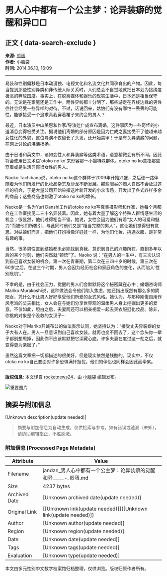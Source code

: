# 男人心中都有一个公主梦：论异装癖的觉醒和异□□

## 正文 { data-search-exclude }


**来源:** [煎蛋](http://jandan.net/p/52995)  
**作者:** 小脑袋  
**时间:** 2014.06.10, 16:09  

---

易装和性别偏移是日本动漫独、电视文化和名流文化共同孕育出的产物。因此，每当提到那些性别异类和非传统人际关系时，人们总会不自觉地就把日本划为接纳度极高的奔放国度。事实上，在脱离媒体和娱乐的现实生活中，日本还是相当保守的。无论是在家庭还是工作中，两性界线都十分明了，那些游走在界线边缘的男性往往会经受一些异样的对待。不过，话说回来，姑娘们有没有哪怕一丢丢的可能性，能够接受一个追求真我穿着裙子来约会的男人？

最近，日本演员中山美惠和作家/导演辻仁成宣布离婚，这件事因为一些奇怪的小道消息变得极受关注。据说他们离婚的部分原因是因为仁成之妻接受不了他越来越女性化的外貌，这位导演不仅留长了头发，还开始美甲！于是有关异装癖的问题，在网上讨论的沸沸扬扬。

由于日语和英文中，诸如变性人和异装癖等这类术语，语意稍微会有所不同。因此将会使用日文术语'otoko no ko'来形容那一小撮特殊群体。otoko no ko意指那些穿着或是生活习惯很女性的男人。

Naoko Tachibana说，otoko no ko这个群体于2009年开始兴盛，之后便一路伴随着为他们所发行的化妆品杂志及沙龙不断发展。那些眼尖的商人自然不会放过这样的机会，于是大量公司开始染指这片新开发的小众市场，开发出了各式各样多余的商品；这些商品也刺激了otoko no ko的增长。

Naoko是一名为Yuri Danshi工作的otoko no ko写真集摄影师和作家，她每个月都会在工作室接见二三十名异装着。因此，她有着大量了解这个特殊人群情感生活的机会；很显然，他们过得相当不错。她说，女性会因为他们有着“女人的可爱和魅力”而被他们所吸引，与此同时他们又是“相当完整的男人”，这让她们觉得很有意思。对姑娘们而言，把他们打扮得像洋娃娃一样，为他们化妆、挑选衣服，是非常有趣的事。

当然，很多男性直到结婚都未必能找到真我、意识到自己的兴趣所在，直到多年以后的某个时刻，他们突然就“顿悟”了。Naoko 说：“在男人的一生中，有三次认识到自己喜欢女装的机会。第一次在青春期，第二次在三四十岁的时候，第三次在60岁之后。在这三个时期，男人会因为经历社会和家庭角色的变化，从而陷入‘性别危机’。”

不幸的是，由于社会压力，觉醒的男人们会默默将这个秘密藏在心中；婚姻咨询师Mariko Murakoshi说，这种做法会令他们陷入焦虑。她还指出既然有那么多的阴阳女，凭什么不让男人好好享受他们所爱的女式风格。她认为，与那种刚愎自用作风老派的丈夫相比，女人会在与她们分享世界观的温柔男人身上挖掘出更多的爱意。不仅如此，坦白之后，夫妻两还可以相亲相爱一起去买衣服逛化妆品。除非，你挑的对象是个没救的女汉子···

Naoko对于Mariko开诚布公的做法表示认同，她坚持认为：“接受丈夫异装癖的女子大有人在。男人一旦意识到自己喜欢女装，就再也变不回去了，这个念头你一辈子都别想甩掉，因此你不应该默默把它深藏心底。许多夫妻在度过这一劫之后，就变得更为亲密了。”

虽然这篇文章把一切都描述的很美好，但是现实依然是残酷的。现实中，不仅otoko no ko自己要面对许多恐惧满怀担忧，他们的伴侣也同样会因此而牵累。

---

**版权信息:** 本文译自 [rocketnews24](//en.rocketnews24.com/2014/06/08/japan-begins-to-more-openly-discuss-crossdressing-men-in-heterosexual-relationships/)，由 [小脑袋](http://jandan.net/p/52995) 编辑发布。  

![重要图片](//img.toto.im/mw600/66b3de17gy1hxbbuguei6j21340lcq7d.jpg)
<!-- tcd_original_link http://jandan.net/p/52995 -->


## 摘要与附加信息

<!-- tcd_abstract -->
[Unknown description(update needed)]
<!-- tcd_abstract_end -->

> 摘要与附加信息为自动生成，仅供检索与参考。如有错误或遗漏（未知），请协助编辑指正，不胜感激。

### 附加信息 [Processed Page Metadata]

| Attribute       | Value                                  |
|-----------------|----------------------------------------|
| Filename        | jandan_男人心中都有一个公主梦：论异装癖的觉醒和异_____-_煎蛋.md                             |
| Size            | 4237 bytes                           |
| Archived Date   | [Unknown archived date(update needed)]                             |
| Original Link   | [[Unknown link(update needed)]]([Unknown link(update needed)])                       |
| Author          | [Unknown author(update needed)]                               |
| Region          | [Unknown region(update needed)]                               |
| Date            | [Unknown date(update needed)]                                 |
| Tags            | [Unknown tags(update needed)]                                 |
| Evaluation            | [Unknown type(update needed)]                                 |
<!-- tcd_table_end -->

本文由多元性别中文数字档案馆归档整理，仅供浏览。版权归原作者所有。
